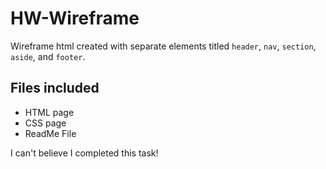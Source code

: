 # HW-Wireframe

Wireframe html created with separate elements titled `header`, `nav`, `section`, `aside`, and `footer`. 

## Files included
* HTML page
* CSS page
* ReadMe File

I can't believe I completed this task! 



